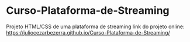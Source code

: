 # Curso-Plataforma-de-Streaming
 Projeto HTML/CSS de uma plataforma de streaming
link do projeto online: https://juliocezarbezerra.github.io/Curso-Plataforma-de-Streaming/
